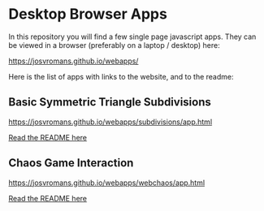 # Desktop Browser Apps

In this repository you will find a few single page javascript apps. 
They can be viewed in a browser (preferably on a laptop / desktop) here:

https://josvromans.github.io/webapps/

Here is the list of apps with links to the website, and to the readme:

## Basic Symmetric Triangle Subdivisions
https://josvromans.github.io/webapps/subdivisions/app.html

[Read the README here](subdivisions/README.md)

## Chaos Game Interaction
https://josvromans.github.io/webapps/webchaos/app.html

[Read the README here](webchaos/README.md)
